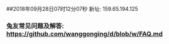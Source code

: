 ##2018年09月28日07时12分07秒 新址: 159.65.194.125
### 兔友常见问题及解答: https://github.com/wanggonging/d/blob/w/FAQ.md
